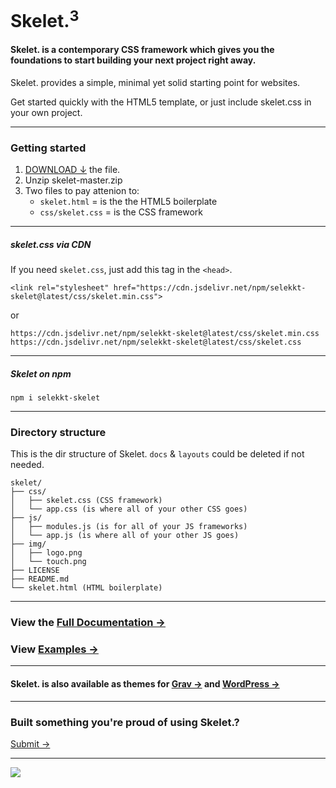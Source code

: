 # Skelet.<sup>3</sup>
#### Skelet. is a contemporary CSS framework which gives you the foundations to start building your next project right away.

Skelet. provides a simple, minimal yet solid starting point for websites.

Get started quickly with the HTML5 template, or just include skelet.css in your own project.

---

### Getting started

1. [DOWNLOAD ↓](https://selekkt.dk/help/skelet/) the file.
2. Unzip skelet-master.zip
3. Two files to pay attenion to:
	- `skelet.html` = is the the HTML5 boilerplate
	- `css/skelet.css` = is the CSS framework

---

##### skelet.css via CDN 
If you need `skelet.css`, just add this tag in the `<head>`.
``` 
<link rel="stylesheet" href="https://cdn.jsdelivr.net/npm/selekkt-skelet@latest/css/skelet.min.css">
``` 

or

``` 
https://cdn.jsdelivr.net/npm/selekkt-skelet@latest/css/skelet.min.css
https://cdn.jsdelivr.net/npm/selekkt-skelet@latest/css/skelet.css
``` 

---

##### Skelet on npm 
``` 
npm i selekkt-skelet
``` 

---

### Directory structure
This is the dir structure of Skelet. `docs` & `layouts` could be deleted if not needed.
``` 
skelet/
├── css/
│   ├── skelet.css (CSS framework)
│   └── app.css (is where all of your other CSS goes)
├── js/
│   ├── modules.js (is for all of your JS frameworks)
│   └── app.js (is where all of your other JS goes)
├── img/
│   ├── logo.png
│   └── touch.png
├── LICENSE
├── README.md
└── skelet.html (HTML boilerplate)
``` 

---

### View the [Full Documentation →](https://selekkt.dk/skelet/v3/)
### View [Examples →](https://selekkt.dk/skelet/v3/#examples)

---

#### Skelet. is also available as themes for [Grav →](https://selekkt.dk/git/grav-skelet) and [WordPress →](https://selekkt.dk/git/wp-skelet)

---

### Built something you're proud of using Skelet.?
[Submit →](https://selekkt.dk/git/skelet/issues)


---
[![](https://data.jsdelivr.com/v1/package/npm/selekkt-skelet/badge)](https://www.jsdelivr.com/package/npm/selekkt-skelet)
